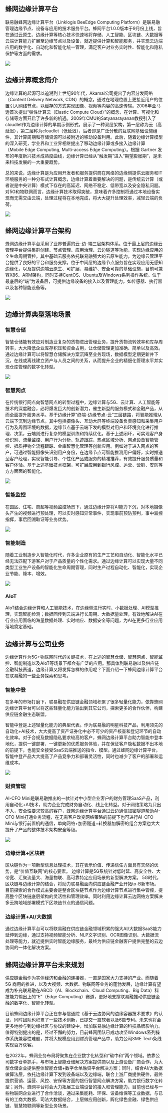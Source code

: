 ## 蜂网边缘计算平台

联易融蜂网边缘计算平台（Linklogis BeeEdge Computing Platform）是联易融管理边缘节点、设备与应用的技术服务平台。蜂网平台1.0.0版本于9月份上线，旨在通过云原生、边缘计算等核心技术快速地将存储、人工智能、区块链、大数据等云端计算能力扩展至边缘节点以及设备，就近提供计算和智能服务，并实现云边端应用的数字化、自动化和智能化统一管理，满足客户对业务实时性、智能化和隐私保护等方面的需求。

![](images/beeedge.png)

## 边缘计算概念简介

边缘计算的起源可以追溯到上世纪90年代，Akamai公司提出了内容分发网络（Content Delivery Network, CDN）的概念，通过在地理位置上更接近用户的位置引入网络节点，以缓存的方式实现图像、视频等内容的高速传输。2006年亚马逊首次提出“弹性计算云（Elastic Compute Cloud）”的概念，在计算、可视化和存储等方面开启了许多新的机遇。2009年CMU的Satyanarayanan教授引入了cloudlet作为边缘计算的早期示例形式，展示了一种双层架构，第一层称为云（高延迟），第二层称为cloudlet（低延迟），后者即是广泛分散的互联网基础设施组件，其计算周期和存储资源可以被附近的移动设备利用。此后，随着边缘计算模型的深入研究，学业界和工业界相继提出了移动边缘计算或多接入边缘计算（Mobile Edge Computing, Multi-access Edge Computing）。根据 Gartner 发布的年度新兴技术成熟度曲线，边缘计算已经从“触发期”进入“期望膨胀期”，是未来科技发展的一大重要趋势。

总的来说，边缘计算是为应用开发者和服务提供商在网络的边缘侧提供云服务和IT环境服务的一种分布式计算概念，边缘计算着重要解决的问题，是传统云计算（或者说是中央计算）模式下存在的高延迟、网络不稳定、低带宽以及安全隐私问题。对5G和物联网而言，边缘计算技术取得突破，意味着许多控制将通过本地设备实现而无需交由云端，处理过程将在本地完成，将大大提升处理效率，减轻云端的负荷。

![](images/edge-computing.png)

## 蜂网边缘计算平台架构

蜂网边缘计算平台采用了业界普遍的云-边-端三层架构体系。位于最上层的边缘云管理平台提供集群创建、节点管理、应用治理、云边隧道等功能，实现边缘应用的全生命周期管控。其中基础云服务依托联易融强大的云原生能力，为边缘云管理平台提供了良好的平台和服务支撑。位于中间层的边缘节点服务旨在实现应用无感知边缘化，以及提供边端云原生、可扩展、易维护、安全可靠的基础设施，目前可兼容X86、ARM架构，同时支持CentOS、Ubuntu及Windows系列操作系统。位于最底层的“端”为设备层，可提供边缘设备的接入以及管理能力，如传感器、执行器以及各种智能设备等。

![](images/beeedge-arch.png)


## 边缘计算典型落地场景

### 智慧仓储

智慧仓储能有效应对制造业复杂的货物进出管理业务，提升货物流转效率和库存周转率，大大降低企业库存积压和资金占用，让仓储管理更加准确、简单以及高效。通过边缘计算可以将智慧仓储解决方案沉降至业务现场，数据模型定期更新并下沉，在线或离线建立资产与人员之间的关系，从而提升企业的精细化管理水平并实现仓库管理的数字化转型。

![](images/智慧仓储.png)

### 智慧网点

在传统银行网点向智慧网点的转型过程中，边缘计算与5G、云计算、人工智能等技术的深度融合，必将爆发巨大的创新潜力，催生新型的服务模式和金融产品，从而全面提升服务水平。基于边缘计算“终端-边缘节点-云”三层链路，将智能推理从云端下沉到边缘节点。其中包括摄像头、互动大屏等终端设备负责感知和采集用户行为及周围环境的数据，边缘节点基于云端下发的模型对用户和环境变化进行推理、决策，云端则进行复杂的模型训练和持续优化。基于上述闭环，可实现客户身份识别、流量监控、用户行为分析、轨迹跟踪、热点区域分析、网点设备智能管控、抵质押物全流程跟踪、金库智慧化管理等创新应用。例如对于进入网点的客户，可通过智能摄像头识别用户身份，在边缘节点可智能推测用户偏好，实时推送至客户经理，实现智能引导、个性化产品或服务的精准推荐，有效提升服务质量和客户体验。基于上述基础技术框架，可扩展应用到银行风控、运营、营销、安防等方方面面的智能化。

![](images/智慧网点.png)

### 智能监控

在园区、住宅、商超等视频监控场景下，通过边缘计算将AI能力下沉，对本地摄像头产生的视频进行预处理，可以实时感知异常事件，实现事前预防预判，事中监控指挥，事后回溯取证等业务优势。

![](images/智能监控.png)

### 智能制造

随着工业制造步入智能化时代，许多企业原有的生产工艺和自动化、智能化水平已经无法匹配下游客户对于产品质量的个性化需求。通过边缘计算可以实现大量不同类型工业生产设备的智能化生命周期管理，同时生产过程自动化、智能化，实现企业节能、降本、增效。

![](images/智能制造.png)

### AIoT

AIoT结合边缘计算和人工智能技术，在边缘侧进行实时、小数据处理、AI模型推理，实现智能检测；数据回传到云端进行长周期、大数据量处理，有效地解决AI在行业应用面临的海量数据处理、实时响应、数据安全等问题，为AI在更多行业应用落地奠定基础。


## 边缘计算与公司业务

边缘计算作为5G+物联网时代的关键技术，在上述的智慧仓储、智慧网点、智能监控、智能制造以及AIoT等场景下都会有广泛的应用。那具体到联易融以及供应链金融科技赛道，边缘计算又将发挥怎样的作用呢？下面介绍一下蜂网边缘计算平台在联易融的一些业务探索和思考。

### 智能中登

在多年的市场打磨下，联易融在供应链金融领域积累了很多轻量化能力，依靠蜂网边缘计算平台可以将这些轻量化能力输出到其它公司，探索更多的合作伙伴，构建供应链金融生态联盟。

智能中登是上述轻量化能力的典型代表。作为联易融的明星科技产品，利用领先的自动化+AI技术，大大提高了资产证券化中必不可少的资产核查和登记环节的自动化效率。对于合规及数据隐私要求较高的客户，蜂网边缘计算平台助力智能中登本地化，提供一键部署、一键更新的优质服务体验，并在保证客户隐私数据不出本地的前提下，也能安全接受SaaS云端推送的指令、模型。通过蜂网边缘计算平台，智能中登产品大大提高了产品竞争力和部署灵活性，同时也减少了客户的部署和运维成本。

![](images/智能中登.png)

### 财资管理

AI-CFO Mini是联易融推出的一款针对中小型企业客户的财务管理SaaS产品，利用自动化+AI技术，助力企业完成财务自动化、线上化转型。对于网络策略为只出不入，安全性要求较高的客户，蜂网边缘计算平台通过云边通信加密隧道帮助AI-CFO Mini打通业务流程，在无需客户改变网络策略的前提下也可进行AI-CFO Mini与银行前置机的通信，单向网络+加密隧道+转换器加解密的组合方案也大大提升了产品的整体技术架构安全等级。

![](images/ai-cfo.png)

### 边缘计算+区块链

区块链作为一项新型信息处理技术，其在表示价值、传递信任方面具有天然的优势，是“价值互联网”的核心要素。 边缘计算是5G系统针对低时延、高安全性、大带宽、汇聚流量大、海量物联、高可靠特定应用场景的新型解决方案。 5G时代，区块链与边缘计算的结合，将助力联易融面向供应链金融产业开拓to-B新市场。目前探索的合作模式主要会是整合区块链节点作为边缘计算节点进行集中管控，提高整个区块链底层架构的灵活性和管理效率。同时利用边缘计算云边网络方案解决多云跨地域部署模式下区块链节点的通信问题。

### 边缘计算+AI/大数据

通过边缘计算平台可以将联易融在供应链金融领域积累的强大AI/大数据SaaS能力延伸到边缘，通过支持视频智能分析、NLP文字识别、OCR图像识别、大数据流处理等能力，就近提供实时智能边缘服务，最终为供应链金融客户提供完整的云边协同的一体化解决方案。

## 蜂网边缘计算平台未来规划

供应链金融作为实体经济和金融的连接器，一直是国家大力支持的产业。而随着 5G 商用的推进，以及大视频、大数据、物联网等业务的蓬勃发展，边缘计算有望成为补充联易融在ABCD（AI、Blockchain、Cloud Computing、Big Data）科技能力输出上的“E”（Edge Computing）赛道，更好地支撑联易融推动供应链金融的数字化、智能化转型。

目前蜂网边缘计算平台正在参与信通院《基于云边协同的边缘容器技术要求》的认证，同时团队也积累了一些技术创新，已提交一篇软著以及6篇专利。未来也将会更多地参与到边缘社区与协议的建设中，增加联易融边缘计算的科技品牌影响力。值得特别提出的是，经过不懈的努力，目前蜂网团队已成功攻坚Windows系列操作系统兼容性难题，并将大规模应用到财资管理产品中，助力公司SME Tech条线实现百万获客。

在2022年，蜂网业务布局将聚焦在企业数字化转型和“碳中和”两个领域。依靠公司数字仓单抓手，与市场上智能仓储解决方案提供商以及上游设备厂商合作，为大型仓储企业提供整体智能仓储+数字仓单融资平台解决方案；同时，结合AI/大数据做算法层，依托边缘计算下发到设备端以及边缘端，联合上游厂商提供硬件，最终提供营销、运营、风控、安保等方面的银行智慧网点解决方案，助力银行数字化转型；另外，蜂网平台将会大力拓展工业端设备的接入和管理能力，目前也已经与一些物联网企业进行了合作洽谈，通过采集能耗、环保、设备维保等工业数据，与已有的工商大数据、司法大数据结合，上层做应用创新，孵化绿色金融、绿色供应链、智慧物联网等新型业务场景。